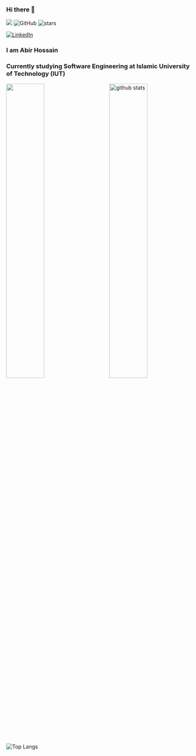 ### Hi there 👋
![](https://komarev.com/ghpvc/?username=Abbiirr&color=blue)
<img alt="GitHub" src="https://img.shields.io/badge/dynamic/json?logo=github&label=GitHub+Followers&labelColor=282c34&color=181717&query=%24.data.totalSubs&url=https%3A%2F%2Fapi.spencerwoo.com%2Fsubstats%2F%3Fsource%3Dgithub%26queryKey%3DAbbiirr&longCache=true"/>
<img src="https://img.shields.io/github/stars/Abbiirr?label=Stars" alt="stars">



<a href="https://www.linkedin.com/in/abbiirr/" target="_blank"><img src="https://img.shields.io/badge/LinkedIn-%230077B5.svg?&style=flat-square&logo=linkedin&logoColor=white" alt="LinkedIn"></a>


### I am Abir Hossain

### Currently studying Software Engineering at Islamic University of Technology (IUT)

<!--
**Abbiirr/Abbiirr** is a ✨ _special_ ✨ repository because its `README.md` (this file) appears on your GitHub profile.

Here are some ideas to get you started:

- 🔭 I’m currently working on ...
- 🌱 I’m currently learning ...
- 👯 I’m looking to collaborate on ...
- 🤔 I’m looking for help with ...
- 💬 Ask me about ...
- 📫 How to reach me: ...
- 😄 Pronouns: ...
- ⚡ Fun fact: ...
-->



<img src="https://github-readme-stats.vercel.app/api?username=Abbiirr&count_private=true&show_icons=true&theme=gotham" alt="github stats" width="45%" align="right"/>


<img src="https://github-readme-streak-stats.herokuapp.com/?user=Abbiirr&theme=gotham" width="45%" >


 ![Top Langs](https://github-readme-stats.vercel.app/api/top-langs/?username=Abbiirr&layout=compact&theme=gotham)

